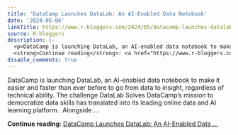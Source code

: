 ```yaml
---
title: 'DataCamp Launches DataLab: An AI-Enabled Data Notebook'
date: '2024-05-06'
linkTitle: https://www.r-bloggers.com/2024/05/datacamp-launches-datalab-an-ai-enabled-data-notebook/
source: R-bloggers
description: |-
  <p>DataCamp is launching DataLab, an AI-enabled data notebook to make it easier and faster than ever before to go from data to insight, regardless of technical ability. The challenge DataLab Solves DataCamp’s mission to democratize data skills has translated into its leading online data and AI learning platform.  Alongside ...</p>
  <strong>Continue reading</strong>: <a href="https://www.r-bloggers.com/2024/05/datacamp-launches-datalab-an-ai-enabled-data-notebook/">DataCamp Launches DataLab: An AI-Enabled Data ...
disable_comments: true
---
```

<p>DataCamp is launching DataLab, an AI-enabled data notebook to make it easier and faster than ever before to go from data to insight, regardless of technical ability. The challenge DataLab Solves DataCamp’s mission to democratize data skills has translated into its leading online data and AI learning platform.  Alongside ...</p>
<strong>Continue reading</strong>: <a href="https://www.r-bloggers.com/2024/05/datacamp-launches-datalab-an-ai-enabled-data-notebook/">DataCamp Launches DataLab: An AI-Enabled Data ...
